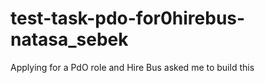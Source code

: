 # test-task-pdo-for0hirebus-natasa_sebek
Applying for a PdO role and Hire Bus asked me to build this 
